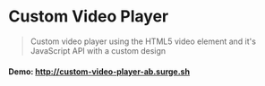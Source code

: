 # Custom Video Player

> Custom video player using the HTML5 video element and it's JavaScript API with a custom design

#### Demo: http://custom-video-player-ab.surge.sh
